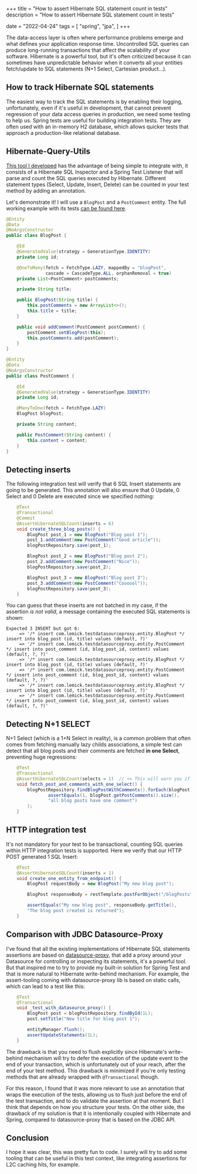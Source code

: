 +++
title = "How to assert Hibernate SQL statement count in tests"
description = "How to assert Hibernate SQL statement count in tests"

date = "2022-04-24"
tags = [
    "spring",
    "jpa",
]
+++

The data-access layer is often where performance problems emerge and what defines your application response time. Uncontrolled SQL queries can produce long-running transactions that affect the scalability of your software.
Hibernate is a powerful tool, but it's often criticized because it can sometimes have unpredictable behavior when it converts all your entities fetch/update to SQL statements (N+1 Select, Cartesian product…). 

## How to track Hibernate SQL statements

The easiest way to track the SQL statements is by enabling their logging, unfortunately, even if it's useful in development, that cannot prevent regression of your data access queries in production, we need some testing to help us.
Spring tests are useful for building integration tests. They are often used with an in-memory H2 database, which allows quicker tests that approach a production-like relational database.

## Hibernate-Query-Utils

[This tool I developed](https://github.com/Lemick/hibernate-query-asserts) has the advantage of being simple to integrate with, it consists of a Hibernate SQL Inspector and a Spring Test Listener that will parse and count the SQL queries executed by Hibernate. Different statement types (Select, Update, Insert, Delete) can be counted in your test method by adding an annotation.

Let's demonstrate it! I will use a ```BlogPost``` and a ```PostComment``` entity. The full working example with its tests [can be found here](https://github.com/Lemick/demo-hibernate-query-utils).

```java
@Entity
@Data
@NoArgsConstructor
public class BlogPost {

    @Id
    @GeneratedValue(strategy = GenerationType.IDENTITY)
    private Long id;

    @OneToMany(fetch = FetchType.LAZY, mappedBy = "blogPost",
               cascade = CascadeType.ALL, orphanRemoval = true)
    private List<PostComment> postComments;

    private String title;

    public BlogPost(String title) {
        this.postComments = new ArrayList<>();
        this.title = title;
    }

    public void addComment(PostComment postComment) {
        postComment.setBlogPost(this);
        this.postComments.add(postComment);
    }
}
```

```java
@Entity
@Data
@NoArgsConstructor
public class PostComment {

    @Id
    @GeneratedValue(strategy = GenerationType.IDENTITY)
    private Long id;

    @ManyToOne(fetch = FetchType.LAZY)
    BlogPost blogPost;

    private String content;

    public PostComment(String content) {
        this.content = content;
    }
}
```

## Detecting inserts

The following integration test will verify that 6 SQL Insert statements are going to be generated. This annotation will also ensure that 0 Update, 0 Select and 0 Delete are executed since we specified nothing:
```java
    @Test
    @Transactional
    @Commit
    @AssertHibernateSQLCount(inserts = 6)
    void create_three_blog_posts() {
        BlogPost post_1 = new BlogPost("Blog post 1");
        post_1.addComment(new PostComment("Good article"));
        blogPostRepository.save(post_1);

        BlogPost post_2 = new BlogPost("Blog post 2");
        post_2.addComment(new PostComment("Nice"));
        blogPostRepository.save(post_2);

        BlogPost post_3 = new BlogPost("Blog post 3");
        post_3.addComment(new PostComment("Coooool"));
        blogPostRepository.save(post_3);
    }
```

You can guess that these inserts are not batched in my case, if the assertion *is not valid*, a message containing the executed SQL statements is shown:

```
Expected 3 INSERT but got 6:
     => '/* insert com.lemick.testdatasourceproxy.entity.BlogPost */ insert into blog_post (id, title) values (default, ?)'
     => '/* insert com.lemick.testdatasourceproxy.entity.PostComment */ insert into post_comment (id, blog_post_id, content) values (default, ?, ?)'
     => '/* insert com.lemick.testdatasourceproxy.entity.BlogPost */ insert into blog_post (id, title) values (default, ?)'
     => '/* insert com.lemick.testdatasourceproxy.entity.PostComment */ insert into post_comment (id, blog_post_id, content) values (default, ?, ?)'
     => '/* insert com.lemick.testdatasourceproxy.entity.BlogPost */ insert into blog_post (id, title) values (default, ?)'
     => '/* insert com.lemick.testdatasourceproxy.entity.PostComment */ insert into post_comment (id, blog_post_id, content) values (default, ?, ?)'
```

## Detecting N+1 SELECT

N+1 Select (which is a 1+N Select in reality), is a common problem that often comes from fetching manually lazy childs associations, a simple test can detect that all blog posts and their comments are fetched **in one Select**, preventing huge regressions:
```java
    @Test
    @Transactional
    @AssertHibernateSQLCount(selects = 1)  // <= This will warn you if you're triggering N+1 SELECT
    void fetch_post_and_comments_with_one_select() {
        blogPostRepository.findBlogPostWithComments().forEach(blogPost ->
                assertEquals(1, blogPost.getPostComments().size(), 
                "all blog posts have one comment")
        );
    }
```

## HTTP integration test

It's not mandatory for your test to be transactional, counting SQL queries within HTTP integration tests is supported. Here we verify that our HTTP POST generated 1 SQL Insert:
```java
    @Test
    @AssertHibernateSQLCount(inserts = 1)
    void create_one_entity_from_endpoint() {
        BlogPost requestBody = new BlogPost("My new blog post");

        BlogPost responseBody = restTemplate.postForObject("/blogPosts", requestBody, BlogPost.class);

        assertEquals("My new blog post", responseBody.getTitle(), 
        "The blog post created is returned");
    }
```

## Comparison with JDBC Datasource-Proxy

I've found that all the existing implementations of Hibernate SQL statements assertions are based on [datasource-proxy](https://github.com/ttddyy/datasource-proxy), that add a proxy around your Datasource for controlling or inspecting its statements, it's a powerful tool. But that inspired me to try to provide my built-in solution for Spring Test and that is more natural to Hibernate write-behind mechanism.
For example, the assert-tooling coming with datasource-proxy lib is based on static calls, which can lead to a test like this:

```java
    @Test
    @Transactional
    void _test_with_datasource_proxy() {
        BlogPost post = blogPostRepository.findById(1L);
        post.setTitle("New title for blog post 1");

        entityManager.flush(); 
        assertUpdateStatements(1L);
    }
```

The drawback is that you need to flush explicitly since Hibernate's write-behind mechanism will try to defer the execution of the update event to the end of your transaction, which is unfortunately out of your reach, after the end of your test method. This drawback is minimized if you're only testing methods that are already wrapped with ```@Transactional``` though.

For this reason, I found that it was more relevant to use an annotation that wraps the execution of the tests, allowing us to flush just before the end of the test transaction, and to do validate the assertion at that moment.  But I think that depends on how you structure your tests.
On the other side, the drawback of my solution is that it is intentionally coupled with Hibernate and Spring, compared to datasource-proxy that is based on the JDBC API.

## Conclusion
I hope it was clear, this was pretty fun to code. I surely will try to add some tooling that can be useful in this test context, like integrating assertions for L2C caching hits, for example.